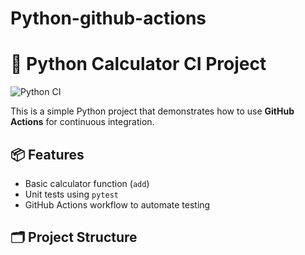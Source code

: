 # Python-github-actions
# 🧮 Python Calculator CI Project

![Python CI](https://github.com/AbornaMondal/Python-github-actions/actions/workflows/python-ci.yml/badge.svg)

This is a simple Python project that demonstrates how to use **GitHub Actions** for continuous integration.

## 📦 Features

- Basic calculator function (`add`)
- Unit tests using `pytest`
- GitHub Actions workflow to automate testing

## 🗂 Project Structure


